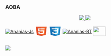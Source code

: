 ### AOBA

<div align="center">
  <a href="https://github.com/AnaniasMv">
  <img height="180em" src="https://github-readme-stats.vercel.app/api?username=AnaniasMv&show_icons=true&theme=dark&include_all_commits=true&count_private=true"/>
  <img height="180em" src="https://github-readme-stats.vercel.app/api/top-langs/?username=AnaniasMv&layout=compact&langs_count=7&theme=dark"/>
</div>
  <div style="display: inline_block"><br>
  <img align="center" alt="Ananias-Js" height="30" width="40" src="https://cdn.jsdelivr.net/gh/devicons/devicon/icons/javascript/javascript-original.svg">
  <img align="center" alt="Ananias-HTML" height="30" width="40" src="https://raw.githubusercontent.com/devicons/devicon/master/icons/html5/html5-original.svg">
  <img align="center" alt="Ananias-CSS" height="30" width="40" src="https://raw.githubusercontent.com/devicons/devicon/master/icons/css3/css3-original.svg">
  <img align="center" alt="Ananias-BT"height="30" width="40" src="https://cdn.jsdelivr.net/gh/devicons/devicon/icons/bootstrap/bootstrap-original.svg">
  <img align="center" height="30" width="40" src="https://cdn.jsdelivr.net/gh/devicons/devicon/icons/python/python-original.svg" />

  </div>
  
  ##
  <div> 
  <a href="https://www.linkedin.com/in/matheus-vinicius-ananias-216786211/" target="_blank"><img src="https://img.shields.io/badge/LinkedIn-0077B5?style=for-the-badge&logo=linkedin&logoColor=white" target="_blank"></a>
</div>
